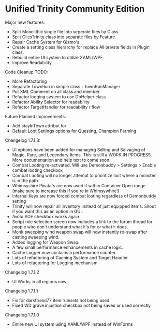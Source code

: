 Unified Trinity Community Edition
=================================

Major new features: 
* Split Monolithic single file into seperate files by Class
* Split GilesTrinity class into separate files by Feature
* Repair Cache System for Gizmo's
* Create a setting class hierarchy for replace All private fields in Plugin class.
* Rebuild entire UI system to utilize XAML/WPF
* Improve Readability

Code Cleanup TODO: 
* More Refactoring
* Separate TownRun in simple class : TownRunManager
* Put XML Comment on all class and member
* Refactor logging system to use DbHelper class
* Refactor Ability Selector for readability
* Refactor TargetHandler for readability / flow

Future Planned Improvements: 
* Add stayInTown attribut for <TrinityTownRun /> 
* Default Loot Settings options for Questing, Champion Farming


Changelog 1.7.1.3:
* UI options have been added for managing Selling and Salvaging of Magic, Rare, and Legendary Items. This is still a WORK IN PROGRESS. More documentation and help text to come soon.
* Combat Looting re-activated. Will use Demonbuddy > Settings > Enable combat looting checkbox
* Combat Looting will no longer attempt to prioritize loot where a monster is in the path
* Whimsyshire Pinata's are now used if within Container Open range (make sure to increase this if you're in Whimsywhire!)
* Infernal Keys are now forced combat looting regardless of Demonbuddy setting
* Trinity will now repair all inventory instead of just equipped items. Shout if you want this as an option in GUI.
* Avoid AOE checkbox works again
* Script rule selection screen now includes a link to the forum thread for people who don't understand what it's for or what it does.
* Monk sweeping wind weapon swap will now instantly re-swap after casting sweeping wind.
* Added logging for Weapon Swap.
* A few small performance enhancements in cache logic.
* Cache Logger now contains a performance counter.
* Lots of refactoring of Caching System and Target Handler
* Lots of refactoring for Logging mechanism

Changelog 1.7.1.2
* UI Works in all regions now

Changelog 1.7.1.1
* Fix for darkfriend77 item rulesets not being used
* Fixed WD grave injustice checkbox not being saved or used correctly

Changelog 1.7.1.0
* Entire new UI system using XAML/WPF instead of WinForms

